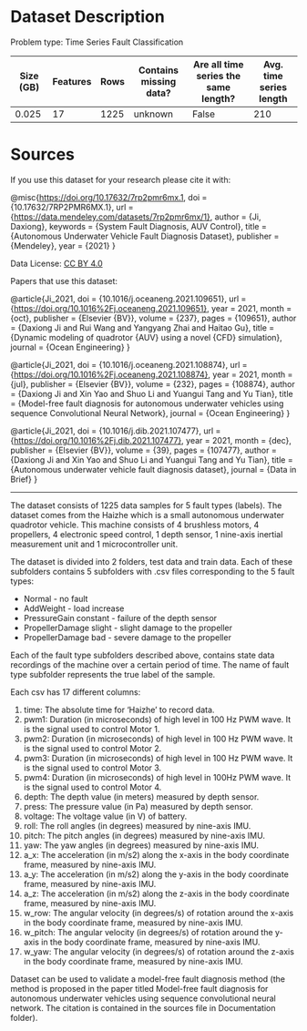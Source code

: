 # Dataset Description

Problem type: Time Series Fault Classification

| Size (GB) | Features | Rows | Contains missing data? | Are all time series the same length? | Avg. time series length |
| --------- | -------- | ---- | ---------------------- | ------------------------------------ | ----------------------- |
| 0.025     | 17       | 1225 | unknown                | False                                | 210                     |
# Sources

If you use this dataset for your research please cite it with:

@misc{https://doi.org/10.17632/7rp2pmr6mx.1, doi = {10.17632/7RP2PMR6MX.1}, url = {https://data.mendeley.com/datasets/7rp2pmr6mx/1}, author = {Ji, Daxiong}, keywords = {System Fault Diagnosis, AUV Control}, title = {Autonomous Underwater Vehicle Fault Diagnosis Dataset}, publisher = {Mendeley}, year = {2021} }

Data License: [CC BY 4.0](https://creativecommons.org/licenses/by/4.0/)

Papers that use this dataset:

@article{Ji_2021, doi = {10.1016/j.oceaneng.2021.109651}, url = {https://doi.org/10.1016%2Fj.oceaneng.2021.109651}, year = 2021, month = {oct}, publisher = {Elsevier {BV}}, volume = {237}, pages = {109651}, author = {Daxiong Ji and Rui Wang and Yangyang Zhai and Haitao Gu}, title = {Dynamic modeling of quadrotor {AUV} using a novel {CFD} simulation}, journal = {Ocean Engineering} }

@article{Ji_2021, doi = {10.1016/j.oceaneng.2021.108874}, url = {https://doi.org/10.1016%2Fj.oceaneng.2021.108874}, year = 2021, month = {jul}, publisher = {Elsevier {BV}}, volume = {232}, pages = {108874}, author = {Daxiong Ji and Xin Yao and Shuo Li and Yuangui Tang and Yu Tian}, title = {Model-free fault diagnosis for autonomous underwater vehicles using sequence Convolutional Neural Network}, journal = {Ocean Engineering} }

@article{Ji_2021, doi = {10.1016/j.dib.2021.107477}, url = {https://doi.org/10.1016%2Fj.dib.2021.107477}, year = 2021, month = {dec}, publisher = {Elsevier {BV}}, volume = {39}, pages = {107477}, author = {Daxiong Ji and Xin Yao and Shuo Li and Yuangui Tang and Yu Tian}, title = {Autonomous underwater vehicle fault diagnosis dataset}, journal = {Data in Brief} }

---
The dataset consists of 1225 data samples for 5 fault types (labels).
The dataset comes from the Haizhe which is a small autonomous underwater quadrotor vehicle. This machine consists of 4 brushless motors, 4 propellers, 4 electronic speed control, 1 depth sensor, 1 nine-axis inertial measurement unit and 1 microcontroller unit.

The dataset is divided into 2 folders, test data and train data. Each of these subfolders contains 5 subfolders with .csv files corresponding to the 5 fault types:
- Normal - no fault
- AddWeight - load increase
- PressureGain constant - failure of the depth sensor
- PropellerDamage slight - slight damage to the propeller
- PropellerDamage bad - severe damage to the propeller

Each of the fault type subfolders described above, contains state data recordings of the machine over a certain period of time. The name of fault type subfolder represents the true label of the sample.

Each csv has 17 different columns:
1. time: The absolute time for ‘Haizhe’ to record data.
2. pwm1: Duration (in microseconds) of high level in 100 Hz PWM wave. It is the signal used to control Motor 1.
3. pwm2: Duration (in microseconds) of high level in 100 Hz PWM wave. It is the signal used to control Motor 2.
4. pwm3: Duration (in microseconds) of high level in 100 Hz PWM wave. It is the signal used to control Motor 3.
5. pwm4: Duration (in microseconds) of high level in 100Hz PWM wave. It is the signal used to control Motor 4.
6. depth: The depth value (in meters) measured by depth sensor.
7. press: The pressure value (in Pa) measured by depth sensor.
8. voltage: The voltage value (in V) of battery.
9. roll: The roll angles (in degrees) measured by nine-axis IMU.
10. pitch: The pitch angles (in degrees) measured by nine-axis IMU.
11. yaw: The yaw angles (in degrees) measured by nine-axis IMU.
12. a_x: The acceleration (in m/s2) along the x-axis in the body coordinate frame, measured by nine-axis IMU.
13. a_y: The acceleration (in m/s2) along the y-axis in the body coordinate frame, measured by nine-axis IMU.
14. a_z: The acceleration (in m/s2) along the z-axis in the body coordinate frame, measured by nine-axis IMU.
15. w_row: The angular velocity (in degrees/s) of rotation around the x-axis in the body coordinate frame, measured by nine-axis IMU.
16. w_pitch: The angular velocity (in degrees/s) of rotation around the y-axis in the body coordinate frame, measured by nine-axis IMU.
17. w_yaw: The angular velocity (in degrees/s) of rotation around the z-axis in the body coordinate frame, measured by nine-axis IMU.

Dataset can be used to validate a model-free fault diagnosis method (the method is proposed in the paper titled Model-free fault diagnosis for autonomous underwater vehicles using sequence convolutional neural network. The citation is contained in the sources file in Documentation folder).